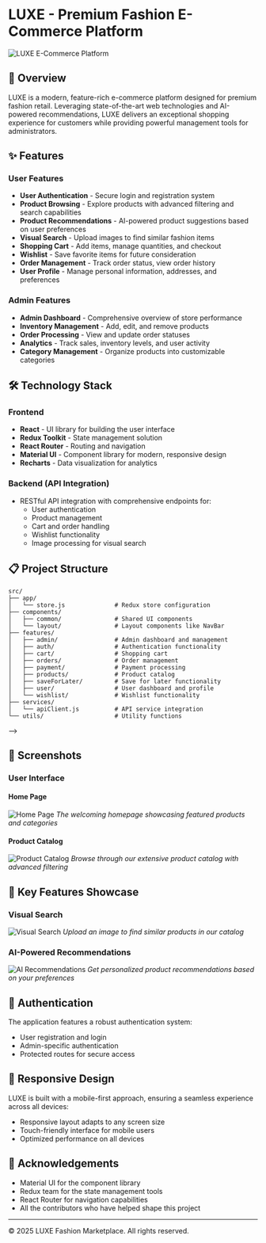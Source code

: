 # LUXE - Premium Fashion E-Commerce Platform

![LUXE E-Commerce Platform](https://placeholder.com/wp-content/uploads/2018/10/placeholder.com-logo1.png)

## 🌟 Overview

LUXE is a modern, feature-rich e-commerce platform designed for premium fashion retail. Leveraging state-of-the-art web technologies and AI-powered recommendations, LUXE delivers an exceptional shopping experience for customers while providing powerful management tools for administrators.

## ✨ Features

### User Features
- **User Authentication** - Secure login and registration system
- **Product Browsing** - Explore products with advanced filtering and search capabilities
- **Product Recommendations** - AI-powered product suggestions based on user preferences
- **Visual Search** - Upload images to find similar fashion items
- **Shopping Cart** - Add items, manage quantities, and checkout
- **Wishlist** - Save favorite items for future consideration
- **Order Management** - Track order status, view order history
- **User Profile** - Manage personal information, addresses, and preferences

### Admin Features
- **Admin Dashboard** - Comprehensive overview of store performance
- **Inventory Management** - Add, edit, and remove products
- **Order Processing** - View and update order statuses
- **Analytics** - Track sales, inventory levels, and user activity
- **Category Management** - Organize products into customizable categories

## 🛠️ Technology Stack

### Frontend
- **React** - UI library for building the user interface
- **Redux Toolkit** - State management solution
- **React Router** - Routing and navigation
- **Material UI** - Component library for modern, responsive design
- **Recharts** - Data visualization for analytics

### Backend (API Integration)
- RESTful API integration with comprehensive endpoints for:
  - User authentication
  - Product management
  - Cart and order handling
  - Wishlist functionality
  - Image processing for visual search

## 📋 Project Structure

```
src/
├── app/
│   └── store.js              # Redux store configuration
├── components/
│   ├── common/               # Shared UI components
│   └── layout/               # Layout components like NavBar
├── features/
│   ├── admin/                # Admin dashboard and management
│   ├── auth/                 # Authentication functionality
│   ├── cart/                 # Shopping cart
│   ├── orders/               # Order management
│   ├── payment/              # Payment processing
│   ├── products/             # Product catalog
│   ├── saveForLater/         # Save for later functionality
│   ├── user/                 # User dashboard and profile
│   └── wishlist/             # Wishlist functionality
├── services/
│   └── apiClient.js          # API service integration
└── utils/                    # Utility functions
```
<!-- 
## 🚀 Getting Started

### Prerequisites
- Node.js (v14 or later)
- npm or yarn

### Installation

1. Clone the repository
```bash
git clone https://github.com/yourusername/luxe-ecommerce.git
cd luxe-ecommerce
```

2. Install dependencies
```bash
npm install
# or
yarn install
```

3. Start the development server
```bash
npm run dev
# or
yarn dev
```

4. Open your browser and navigate to `http://localhost:5173` --> -->

## 📸 Screenshots

### User Interface

#### Home Page
![Home Page](screenshots/placeholder-homepage.png)
*The welcoming homepage showcasing featured products and categories*

#### Product Catalog
![Product Catalog](screenshots/placeholder-catalog.png)
*Browse through our extensive product catalog with advanced filtering*

<!-- #### Product Detail
![Product Detail](screenshots/placeholder-product.png)
*Detailed product view with all information and related recommendations* -->

<!-- #### Shopping Cart
![Shopping Cart](screenshots/placeholder-cart.png)
*User-friendly shopping cart interface* -->

<!-- ### Admin Interface

#### Admin Dashboard
![Admin Dashboard](screenshots/placeholder-admin.png)
*Comprehensive admin dashboard with store performance metrics*

#### Product Management
![Product Management](screenshots/placeholder-product-management.png)
*Interface for managing product inventory* -->

## 🌟 Key Features Showcase

### Visual Search
![Visual Search](screenshots/placeholder-visual-search.png)
*Upload an image to find similar products in our catalog*

### AI-Powered Recommendations
![AI Recommendations](screenshots/placeholder-ai-recs.png)
*Get personalized product recommendations based on your preferences*

## 🔐 Authentication

The application features a robust authentication system:
- User registration and login
- Admin-specific authentication
- Protected routes for secure access

## 📱 Responsive Design

LUXE is built with a mobile-first approach, ensuring a seamless experience across all devices:
- Responsive layout adapts to any screen size
- Touch-friendly interface for mobile users
- Optimized performance on all devices

## 🙏 Acknowledgements

- Material UI for the component library
- Redux team for the state management tools
- React Router for navigation capabilities
- All the contributors who have helped shape this project

---

© 2025 LUXE Fashion Marketplace. All rights reserved.